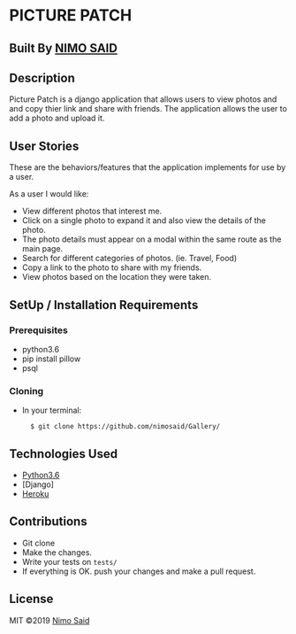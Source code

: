 # PICTURE PATCH

## Built By [NIMO SAID](https://github.com/nimosaid/)

## Description
Picture Patch is a  django application that allows users to view photos and and copy thier link and share with friends. The application allows the user to add a photo and upload it.

## User Stories
These are the behaviors/features that the application implements for use by a user.

As a user I would like:
* View different photos that interest me.
* Click on a single photo to expand it and also view the details of the photo. 
* The photo details must appear on a modal within the same route as the main page.
* Search for different categories of photos. (ie. Travel, Food)
* Copy a link to the photo to share with my friends.
* View photos based on the location they were taken.



## SetUp / Installation Requirements
### Prerequisites
* python3.6
* pip install pillow
* psql

### Cloning
* In your terminal:

        $ git clone https://github.com/nimosaid/Gallery/
        

## Technologies Used
* [Python3.6](https://www.python.org/)
* [Django]
* [Heroku](https://heroku.com)

## Contributions

- Git clone 
- Make the changes.
- Write your tests on `tests/`
- If everything is OK. push your changes and make a pull request.

## License
MIT &copy;2019 [Nimo Said](https://github.com/nimosaid/)